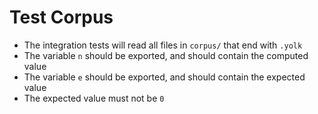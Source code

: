 # Test Corpus

- The integration tests will read all files in `corpus/` that end with `.yolk`
- The variable `n` should be exported, and should contain the computed value
- The variable `e` should be exported, and should contain the expected value
- The expected value must not be `0`
